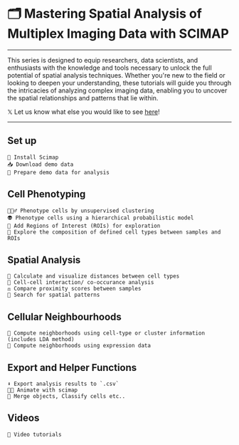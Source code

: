 # 🗂️ Mastering Spatial Analysis of Multiplex Imaging Data with SCIMAP

<hr>

This series is designed to equip researchers, data scientists, and enthusiasts with the knowledge and tools necessary to unlock the full potential of spatial analysis techniques. Whether you're new to the field or looking to deepen your understanding, these tutorials will guide you through the intricacies of analyzing complex imaging data, enabling you to uncover the spatial relationships and patterns that lie within.

𝕏 Let us know what else you would like to see [here](https://twitter.com/nirmallab)!

<hr>

## Set up

    🤖 Install Scimap
    📥 Download demo data
    📁 Prepare demo data for analysis

## Cell Phenotyping

    🤹🏼‍♂️ Phenotype cells by unsupervised clustering
    👽 Phenotype cells using a hierarchical probabilistic model
    🙌 Add Regions of Interest (ROIs) for exploration
    🤩 Explore the composition of defined cell types between samples and ROIs

## Spatial Analysis

    📍 Calculate and visualize distances between cell types
    🤏 Cell-cell interaction/ co-occurance analysis
    ⚖️ Compare proximity scores between samples
    🔭 Search for spatial patterns

## Cellular Neighbourhoods

    🌳 Compute neighborhoods using cell-type or cluster information (includes LDA method)
    🚀 Compute neighborhoods using expression data

## Export and Helper Functions

    ⬇️ Export analysis results to `.csv`
    👩‍🎨 Animate with scimap
    👑 Merge objects, Classify cells etc..

## Videos

    🎥 Video tutorials


```python

```
